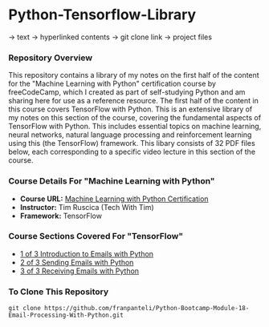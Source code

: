 # Python-Tensorflow-Library
-> text
-> hyperlinked contents
-> git clone link 
-> project files
### Repository Overview 

This repository contains a library of my notes on the first half of the content for the "Machine Learning with Python" certification course by freeCodeCamp, which I created as part of self-studying Python and am sharing here for use as a reference resource. The first half of the content in this course covers TensorFlow with Python. This is an extensive library of my notes on this section of the course, covering the fundamental aspects of TensorFlow with Python. This includes essential topics on machine learning, neural networks, natural language processing and reinforcement learning using this (the TensorFlow) framework. This libary consists of 32 PDF files below, each corresponding to a specific video lecture in this section of the course. 

### Course Details For "Machine Learning with Python"
- **Course URL:** [Machine Learning with Python Certification](https://www.freecodecamp.org/learn/machine-learning-with-python/#tensorflow)
- **Instructor:** Tim Ruscica (Tech With Tim)
- **Framework:** TensorFlow
  
### Course Sections Covered For "TensorFlow"
- [1 of 3 Introduction to Emails with Python](https://github.com/franpanteli/Python-Bootcamp-Module-18-Email-Processing-With-Python/blob/main/Notes%20on%20Videos%20-%20Module%2018%20Email%20Processing%20With%20Python/1%20of%203%20Introduction%20to%20Emails%20with%20Python.pdf)
- [2 of 3 Sending Emails with Python](https://github.com/franpanteli/Python-Bootcamp-Module-18-Email-Processing-With-Python/blob/main/Notes%20on%20Videos%20-%20Module%2018%20Email%20Processing%20With%20Python/2%20of%203%20Sending%20Emails%20with%20Python.pdf)
- [3 of 3 Receiving Emails with Python](https://github.com/franpanteli/Python-Bootcamp-Module-18-Email-Processing-With-Python/blob/main/Notes%20on%20Videos%20-%20Module%2018%20Email%20Processing%20With%20Python/3%20of%203%20Receiving%20Emails%20with%20Python.pdf)

### To Clone This Repository
```
git clone https://github.com/franpanteli/Python-Bootcamp-Module-18-Email-Processing-With-Python.git
```
